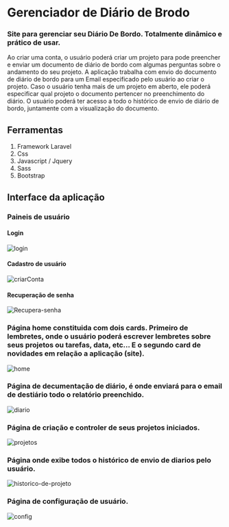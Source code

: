 
 # Gerenciador de Diário de Brodo
 
 ### Site para gerenciar seu **Diário De Bordo**. Totalmente dinâmico e prático de usar.
Ao criar uma conta, o usuário poderá criar um projeto para pode preencher e enviar um documento de diário de bordo
com algumas perguntas sobre o andamento do seu projeto. A aplicação trabalha com envio do documento de diário de bordo para um Email especificado pelo usuário ao criar o projeto. Caso o usuário tenha mais de um projeto em aberto, ele poderá especificar qual projeto o documento pertencer no preenchimento do diário. O usuário poderá ter acesso a todo o histórico de envio de diário de bordo, juntamente com a visualização do documento.

## Ferramentas 
1. Framework Laravel
2. Css
3. Javascript / Jquery
4. Sass
5. Bootstrap


## Interface da aplicação

 ### Paineis de usuário
                                               
 #### Login
![login](https://user-images.githubusercontent.com/58946493/124202035-ea4d5280-daaf-11eb-851a-26ebe9871c26.PNG)

 #### Cadastro de usuário
![criarConta](https://user-images.githubusercontent.com/58946493/124202038-ec171600-daaf-11eb-86b1-547dbe60167e.PNG)

 #### Recuperação de senha
![Recupera-senha](https://user-images.githubusercontent.com/58946493/124202041-ed484300-daaf-11eb-85c6-9bc9b393b08d.PNG)

 ### Página home constituida com dois cards. Primeiro de lembretes, onde o usuário poderá escrever lembretes sobre seus projetos ou tarefas, data, etc... E o segundo card de novidades em relação a aplicação (site).
![home](https://user-images.githubusercontent.com/58946493/124202049-f0dbca00-daaf-11eb-81ba-6755649f7b95.PNG)

 ### Página de decumentação de diário, é onde enviará para o email de destiário todo o relatório preenchido. 
![diario](https://user-images.githubusercontent.com/58946493/124202053-f33e2400-daaf-11eb-97db-692eb0861440.PNG)

 ### Página de criação e controler de seus projetos iniciados.
![projetos](https://user-images.githubusercontent.com/58946493/124202057-f802d800-daaf-11eb-882b-47b955c64899.PNG)

 ### Página onde exibe todos o histórico de envio de diarios pelo usuário.
![historico-de-projeto](https://user-images.githubusercontent.com/58946493/124202079-00f3a980-dab0-11eb-949a-9b4a5cd51451.PNG)

 ### Página de configuração de usuário. 
![config](https://user-images.githubusercontent.com/58946493/124202084-018c4000-dab0-11eb-94f1-33a3518475f0.PNG)




